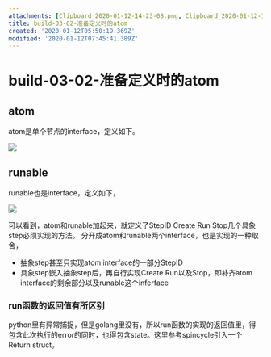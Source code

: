 ```yaml
---
attachments: [Clipboard_2020-01-12-14-23-08.png, Clipboard_2020-01-12-15-19-59.png]
title: build-03-02-准备定义时的atom
created: '2020-01-12T05:50:19.369Z'
modified: '2020-01-12T07:45:41.389Z'
---
```


# build-03-02-准备定义时的atom

## atom

atom是单个节点的interface，定义如下。

![](@attachment/Clipboard_2020-01-12-14-23-08.png)

## runable

runable也是interface，定义如下，

![](@attachment/Clipboard_2020-01-12-15-19-59.png)

可以看到，atom和runable加起来，就定义了StepID Create Run Stop几个具象step必须实现的方法。
分开成atom和runable两个interface，也是实现的一种取舍，
- 抽象step甚至只实现atom interface的一部分StepID
- 具象step嵌入抽象step后，再自行实现Create Run以及Stop，即补齐atom interface的剩余部分以及runable这个inferface

### run函数的返回值有所区别

python里有异常捕捉，但是golang里没有，所以run函数的实现的返回值里，得包含此次执行的error的同时，也得包含state。这里参考spincycle引入一个Return struct。
